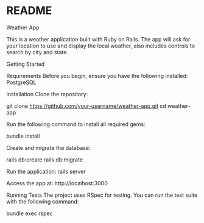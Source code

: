 # README
Weather App

This is a weather application built with Ruby on Rails. The app will ask for your location to use and display the local weather, also includes controls to search by city and state.

Getting Started

Requirements
Before you begin, ensure you have the following installed:
PostgreSQL

Installation
Clone the repository:

git clone https://github.com/your-username/weather-app.git
cd weather-app


Run the following command to install all required gems:

bundle install

Create and migrate the database:

rails db:create
rails db:migrate

Run the application:
rails server

Access the app at:
http://localhost:3000

Running Tests
The project uses RSpec for testing. You can run the test suite with the following command:

bundle exec rspec

